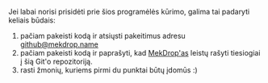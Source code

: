 Jei labai norisi prisidėti prie šios programėlės kūrimo, galima tai padaryti keliais būdais:
 1. pačiam pakeisti kodą ir atsiųsti pakeitimus adresu 
[github@mekdrop.name](mailto:github@mekdrop.name)
 2. pačiam pakeisti kodą ir paprašyti, kad [MekDrop'as](https://github.com/MekDrop) leistų rašyti tiesiogiai į šią Git'o repozitoriją.
 3. rasti žmonių, kuriems pirmi du punktai būtų įdomūs :)